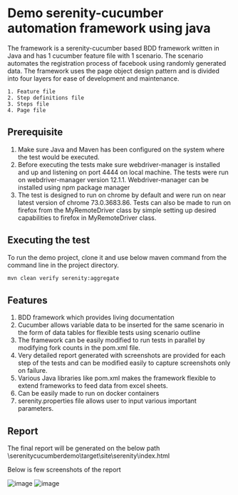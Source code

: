 # Demo serenity-cucumber automation framework using java

The framework is a serenity-cucumber based BDD framework written in Java and has 1 cucumber feature file with 1 scenario. The scenario automates the registration process of facebook using randomly generated data. The framework uses the page object design pattern and is divided into four layers for ease of development and maintenance.

    1. Feature file
    2. Step definitions file
    3. Steps file
    4. Page file


## Prerequisite

1. Make sure Java and Maven has been configured on the system where the test would be executed.
2. Before executing the tests make sure webdriver-manager is installed and up and listening on port 4444 on local machine. The tests were run on webdriver-manager version 12.1.1. Webdriver-manager can be installed using npm package manager
3. The test is designed to run on chrome by default and were run on near latest version of chrome 73.0.3683.86. Tests can also be made to run on firefox from the MyRemoteDriver class by simple setting up desired capabilities to firefox in MyRemoteDriver class.

## Executing the test

To run the demo project, clone it and use below maven command from the command line in the project directory.
```python
mvn clean verify serenity:aggregate
```

## Features
1. BDD framework which provides living documentation
2. Cucumber allows variable data to be inserted for the same scenario in the form of data tables for flexible tests using scenario outline
3. The framework can be easily modified to run tests in parallel by modifying fork counts in the pom.xml file.
4. Very detailed report generated with screenshots are provided for each step of the tests and can be modified easily to capture screenshots only on failure.
5. Various Java libraries like pom.xml makes the framework flexible to extend frameworks to feed data from excel sheets.
6. Can be easily made to run on docker containers
7. serenity.properties file allows user to input various important parameters.

## Report
The final report will be generated on the below path
\\serenitycucumberdemo\target\site\serenity\index.html

Below is few screenshots of the report

![image](https://user-images.githubusercontent.com/28183478/55725018-06d4be80-5a50-11e9-92fe-3299806df909.png)
![image](https://user-images.githubusercontent.com/28183478/55724909-be1d0580-5a4f-11e9-8b88-b3f5c2beb0ff.png)


